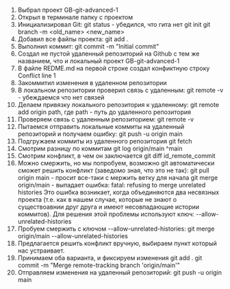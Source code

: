 1. Выбрал проект GB-git-advanced-1
2. Открыл в терминале папку с проектом
3. Инициализировал Git: 
    git status - убедился, что гита нет
    git init 
    git branch -m <old_name> <new_name>
4. Добавил все файлы проекта:
    git add .
5. Выполнил коммит:
    git commit -m "Initial commit"
6. Создал не пустой удаленный репозиторий на Github с тем же названием, что и локальный проект GB-git-advanced-1
7. В файле REDME.md на первой строке создал конфиктную строку Conflict line 1
8. Закоммитил изменения в удаленном репозитории
9. В локальном репозитории проверил связь с удаленным:
    git remote -v - убеждаемся что нет связей
10. Делаем привязку локального репозитория к удаленному:
    git remote add origin path, где path - путь до удаленного репозитория
11. Проверяем связь с удаленным репозиторием:
    git remote -v
12. Пытаемся отправить локальные коммиты на удаленный репозиторий и получаем ошибку:
    git push -u origin main
13. Подгружаем коммиты из удаленного репозитория 
    git fetch
14. Смотрим разницу по коммитам
    git log origin/main ^main
15. Смотрим конфликт, в чем он заключается
    git diff id_remote_commit
16. Можно смержить, но мы попробуем, возможно git автоматически сможет решить конфликт (заведомо зная, что это не так):
    git pull origin main - просит все-таки с мержить ветку для начала
    git merge origin/main - выпадает ошибка: fatal: refusing to merge unrelated histories
    Это ошибка возникает, когда объединяются два несвязных проекта (т.е. как в нашем случае, которые не знают о существоавнии друг друга и имеют несовпадающие истории коммитов). Для решения этой проблемы используют ключ: --allow-unrelated-histories
17. Пробуем смержить с ключом --allow-unrelated-histories:
    git merge origin/main --allow-unrelated-histories
18. Предлагается решить конфликт вручную, выбираем пункт который нас устраивает.
19. Принимаем оба варианта, и фиксируем изменения
    git add .
    git commit -m "Merge remote-tracking branch 'origin/main'"
20. Отправляем изменения на удаленный репозиторий:
    git push -u origin main

